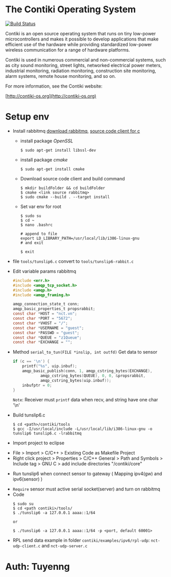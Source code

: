 The Contiki Operating System
============================

[![Build Status](https://secure.travis-ci.org/contiki-os/contiki.png)](http://travis-ci.org/contiki-os/contiki)

Contiki is an open source operating system that runs on tiny low-power
microcontrollers and makes it possible to develop applications that
make efficient use of the hardware while providing standardized
low-power wireless communication for a range of hardware platforms.

Contiki is used in numerous commercial and non-commercial systems,
such as city sound monitoring, street lights, networked electrical
power meters, industrial monitoring, radiation monitoring,
construction site monitoring, alarm systems, remote house monitoring,
and so on.

For more information, see the Contiki website:

[http://contiki-os.org](http://contiki-os.org)

# Setup env

 * Install rabbitmq [download rabbitmq](https://www.rabbitmq.com/download.html), [source code client for c](https://github.com/alanxz/rabbitmq-c)
   - install package *OpenSSL*

     ```
     $ sudo apt-get install libssl-dev
     ```
   - install package *cmake*

     ```
     $ sudo apt-get install cmake
     ```

   - Download source code client and build command
    
     ```
     $ mkdir buildFolder && cd buildFolder
     $ cmake <link source rabbitmq>
     $ sudo cmake --build . --target install
     ```
   - Set var env for root
     ```
     $ sudo su
     $ cd ~
     $ nano .bashrc
     
     # append to file
     export LD_LIBRARY_PATH=/usr/local/lib/i386-linux-gnu
     # and exit
     
     $ exit
     ```
   
 * file `tools/tunslip6.c` convert to `tools/tunslip6-rabbit.c`
 
  - Edit variable params rabbitmq
  
    ```C
    #include <err.h>
    #include <amqp_tcp_socket.h>
    #include <amqp.h>
    #include <amqp_framing.h>

    amqp_connection_state_t conn;
	amqp_basic_properties_t propsrabbit;
	const char *HOST = "nct.vn";
	const char *PORT = "5672";
	const char *VHOST = "/";
	const char *USERNAME = "guest";
	const char *PASSWD = "guest";
	const char *QUEUE = "z1Queue";
	const char *EXCHANGE = "";
	```
  - Method `serial_to_tun(FILE *inslip, int outfd)`
    Get data to sensor
    ```C
    if (c == '\n') {
		printf("%s", uip.inbuf);
		amqp_basic_publish(conn, 1, amqp_cstring_bytes(EXCHANGE),
				amqp_cstring_bytes(QUEUE), 0, 0, &propsrabbit,
				amqp_cstring_bytes(uip.inbuf));
		inbufptr = 0;
	}
    ```
    
    `Note`: Receiver must `printf` data when recv, and string have one char '\n'
  - Build tunslip6.c
  
    ```
    $ cd <path>/contiki/tools
    $ gcc -I/usr/local/include -L/usr/local/lib/i386-linux-gnu -o tunslip6 tunslip6.c -lrabbitmq 
    ```

 * Import project to eclipse 
 
  - File > Import > C/C++ > Existing Code as Makefile Project
  - Right click project > Properties > C/C++ General > Path and Symbols > Include tag > GNU C > add include directories "<path>/contiki/core"
 
 * Run tunslip6 when connect sensor to gateway ( Mapping ipv4(gw) and ipv6(sensor) )
  
  - `Require` sensor must active serial socket(server) and turn on rabbitmq
  - Code
    ```
    $ sudo su
    $ cd <path contiki>/tools/
    $ ./tunslip6 -a 127.0.0.1 aaaa::1/64
    
    or
    
    $ ./tunslip6 -a 127.0.0.1 aaaa::1/64 -p <port, default 60001>
    ```
 * RPL send data example in folder `contiki/examples/ipv6/rpl-udp`: `nct-udp-client.c` and `nct-udp-server.c`
 
# Auth: Tuyenng
